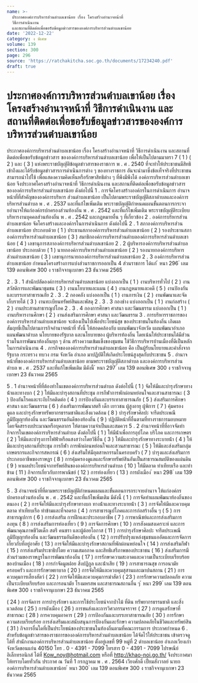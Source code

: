 ```yaml
---
name: >-
  ประกาศองค์การบริหารส่วนตำบลเขาน้อย เรื่อง โครงสร้างอำนาจหน้าที่
  วิธีการดำเนินงาน
  และสถานที่ติดต่อเพื่อขอรับข้อมูลข่าวสารขององค์การบริหารส่วนตำบลเขาน้อย
date: '2022-12-22'
category: ง พิเศษ
volume: 139
section: 300
page: 296
source: 'https://ratchakitcha.soc.go.th/documents/17234240.pdf'
draft: true
---
```


# ประกาศองค์การบริหารส่วนตำบลเขาน้อย เรื่อง โครงสร้างอำนาจหน้าที่ วิธีการดำเนินงาน และสถานที่ติดต่อเพื่อขอรับข้อมูลข่าวสารขององค์การบริหารส่วนตำบลเขาน้อย

ประกาศองค์การบริหารส่วนตําบลเขาน้อย เรื่อง โครงสร้างอํานาจหน้าที่ วิธีการดําเนินงาน และสถานที่ติดต่อเพื่อขอรับข้อมูลข่าวสาร ขององค์การบริหารส่วนตําบลเขาน้อย เพื่อให้เป็นไปตามมาตรา 7 ( 1 ) ( 2 ) และ ( 3 ) แห่งพระราชบัญญัติข้อมูลข่าวสารของราชการ พ . ศ . 2540 ที่จะทําให้ประชาชนมีสิทธิเข้าถึงและได้รับข้อมูลข่าวสารการดําเนินการต่าง ๆ ของทางราชการ อันจะนํามาซึ่งข้อเท็จจริงที่ประชาชนสามารถนําไปใช้ เพื่อแสดงความคิดเห็นหรือรักษาสิทธิต่าง ๆ ที่พึงมีพึงได้ องค์การบริหารส่วนตําบลเขาน้อย จึงประกาศโครงสร้างอํานาจหน้าที่ วิธีการดําเนินงาน และสถานที่ติดต่อเพื่อขอรับข้อมูลข่าวสารขององค์การบริหารส่วนตําบลเขาน้อย ดังต่อไปนี้ 1 . การจัดโครงสร้างองค์กรในการดําเนินการ อํานาจหน้าที่ที่สําคัญขององค์การบริหาร ส่วนตําบลเขาน้อย เป็นไปตามพระราชบัญญัติสภาตําบลและองค์การบริหารส่วนตําบล พ . ศ . 2537 และที่แก้ไขเพิ่มเติม พระราชบัญญัติกําหนดแผนขั้นตอนการกระจายอํานาจให้แก่องค์กรปกครองส่วนท้องถิ่น พ . ศ . 2542 และที่แก้ไขเพิ่มเติม พระราชบัญญัติระเบียบบริหารงานบุคคลส่วนท้องถิ่น พ . ศ . 2542 และกฎหมายอื่น ๆ ที่เกี่ยวข้อง 2 . องค์การบริหารส่วนตําบลเขาน้อย จัดโครงสร้างและองค์กรในการดําเนินการ ดังต่อไปนี้ 2 . 1 สภาองค์การบริหารส่วนตําบลเขาน้อย ประกอบด้วย ( 1 ) ประธานสภาองค์การบริหารส่วนตําบลเขาน้อย ( 2 ) รองประธานสภาองค์การบริหารส่วนตําบลเขาน้อย ( 3 ) สมาชิกองค์การบริหารส่วนตําบลองค์การบริหารส่วนตําบลเขาน้อย ( 4 ) เลขานุการสภาองค์การบริหารส่วนตําบลเขาน้อย 2 . 2 ผู้บริหารองค์การบริหารส่วนตําบลเขาน้อย ประกอบด้วย ( 1 ) นายกองค์การบริหารส่วนตําบลเขาน้อย ( 2 ) รองนายกองค์การบริหารส่วนตําบลเขาน้อย ( 3 ) เลขานุการนายกองค์การบริหารส่วนตําบลเขาน้อย 2 . 3 องค์การบริหารส่วนตําบลเขาน้อย กําหนดโครงสร้างการแบ่งส่วนราชการออกเป็น 4 ส่วนราชการ ได้แก่ ้ หนา 296 ่ เลม 139 ตอนพิเศษ 300 ง ราชกิจจานุเบกษา 23 ธันวาคม 2565

2 . 3 . 1 สํานักปลัดองค์การบริหารส่วนตําบลเขาน้อย แบ่งออกเป็น ( 1 ) งานบริหารทั่วไป ( 2 ) งานสวัสดิการและพัฒนาชุมชน ( 3 ) งานนโยบายและแผน ( 4 ) งานกฎหมายและคดี ( 5 ) งานป้องกันและบรรเทาสาธารณภัย 2 . 3 . 2 กองคลัง แบ่งออกเป็น ( 1 ) งานการเงิน ( 2 ) งานพัฒนาและจัดเก็บรายได้ ( 3 ) งานทะเบียนทรัพย์สินและพัสดุ 2 . 3 . 3 กองช่าง แบ่งออกเป็น ( 1 ) งานก่อสร้าง ( 2 ) งานประสานสาธารณูปโภค 2 . 3 . 4 กองการศึกษา ศาสนา และวัฒนธรรม แบ่งออกเป็น ( 1 ) งานบริหารงานศึกษา ( 2 ) งานส่งเสริมการศึกษา ศาสนา และวัฒนธรรม 3 . การบริหารราชการขององค์การบริหารส่วนตําบลเขาน้อย จะต้องเป็นไปเพื่อประโยชน์สุข ของประชาชนในท้องถิ่น เกิดผลสัมฤทธิ์เป็นไปตามภารกิจอํานาจหน้าที่ ทั้งนี้ ให้สอดคล้องกับ แผนพัฒนาจังหวัด แผนพัฒนาอําเภอ แผนพัฒนาตําบล นโยบายของรัฐบาล และนโยบายของ ผู้บริหารท้องถิ่น โดยเน้นให้ประชาชนได้มีส่วนร่วมในการพัฒนาท้องถิ่นทุก ๆ ด้าน สร้างความเข้มแข็งของชุมชน ใช้วิธีการบริหารบ้านเมืองที่ดีเป็นหลักในการดําเนินงาน 4 . ภารกิจขององค์การบริหารส่วนตําบลเขาน้อย คือ เป็นผู้รับนโยบายและคําสั่งจากรัฐบาล กระทรวง ทบวง กรม จังหวัด อําเภอ มาปฏิบัติให้เกิดประโยชน์สูงสุดกับประชาชน 5 . อํานาจหน้าที่ขององค์การบริหารส่วนตําบลเขาน้อย ตามพระราชบัญญัติสภาตําบล และองค์การบริหารส่วนตําบล พ . ศ . 2537 และที่แก้ไขเพิ่มเติม มีดังนี้ ้ หนา 297 ่ เลม 139 ตอนพิเศษ 300 ง ราชกิจจานุเบกษา 23 ธันวาคม 2565

5 . 1 อํานาจหน้าที่ที่ต้องทําในเขตองค์การบริหารส่วนตําบล ดังต่อไปนี้ ( 1 ) จัดให้มีและบํารุงรักษาทางน้ําและทางบก ( 2 ) ให้มีและบํารุงสถานที่ประชุม การกีฬาการพักผ่อนหย่อนใจและสวนสาธารณะ ( 3 ) ป้องกันโรคและระงับโรคติดต่อ ( 4 ) การป้องกันและบรรเทาสาธารณภัย ( 5 ) ส่งเสริมการศึกษา ศาสนา และวัฒนธรรม ( 6 ) ส่งเสริมการพัฒนาสตรี เด็ก เยาวชน ผู้สูงอายุ ผู้พิการ ( 7 ) คุ้มครอง ดูแล และบํารุงรักษาทรัพยากรธรรมชาติและสิ่งแวดล้อม ( 8 ) บํารุงรักษาศิลปะ จารีตประเพณี ภูมิปัญญาท้องถิ่น และวัฒนธรรมอันดีของท้องถิ่น ( 9 ) ปฏิบัติหน้าที่อื่นตามที่ทางราชการมอบหมาย โดยจัดสรรงบประมาณหรือบุคลากร ให้ตามความจําเป็นและสมควร 5 . 2 อํานาจหน้าที่ที่อาจจัดทํากิจการในเขตองค์การบริหารส่วนตําบล ดังต่อไปนี้ ( 1 ) ให้มีน้ําเพื่อการอุปโภค บริโภค และการเกษตร ( 2 ) ให้มีและบํารุงการไฟฟ้าหรือแสงสว่างโดยวิธีอื่น ( 3 ) ให้มีและบํารุงรักษาทางระบายน้ํา ( 4 ) ให้มีและบํารุงสถานที่ประชุม การกีฬา การพักผ่อนหย่อนใจและสวนสาธารณะ ( 5 ) ให้มีและส่งเสริมกลุ่มเกษตรกรและกิจการสหกรณ์ ( 6 ) ส่งเสริมให้มีอุตสาหกรรมในครอบครัว ( 7 ) บํารุงและส่งเสริมการประกอบอาชีพของราษฎร ( 8 ) การคุ้มครองดูแลและรักษาทรัพย์สินอันเป็นสาธารณสมบัติของแผ่นดิน ( 9 ) หาผลประโยชน์จากทรัพย์สินขององค์การบริหารส่วนตําบล ( 10 ) ให้มีตลาด ท่าเทียบเรือ และท่าข้าม ( 11 ) กิจการเกี่ยวกับการพาณิชย์ ( 12 ) การท่องเที่ยว ( 13 ) การผังเมือง ้ หนา 298 ่ เลม 139 ตอนพิเศษ 300 ง ราชกิจจานุเบกษา 23 ธันวาคม 2565

5 . 3 อํานาจหน้าที่ที่ตามพระราชบัญญัติกําหนดแผนและขั้นตอนการกระจายอํานาจ ให้แก่องค์กรปกครองส่วนท้องถิ่น พ . ศ . 2542 และที่แก้ไขเพิ่มเติม มีดังนี้ ( 1 ) การจัดทําแผนพัฒนาท้องถิ่นของตนเอง ( 2 ) การจัดให้มีและบํารุงรักษาทางบก ทางน้ําและทางระบายน้ํา ( 3 ) การจัดให้มีและควบคุมตลาด ท่าเทียบเรือ ท่าข้ามและที่จอดรถ ( 4 ) การสาธารณูปโภคและการก่อสร้างอื่น ๆ ( 5 ) การสาธารณูปการ ( 6 ) การส่งเสริม การฝึกและประกอบอาชีพ ( 7 ) การพาณิชย์และการส่งเสริมการลงทุน ( 8 ) การส่งเสริมการท่องเที่ยว ( 9 ) การจัดการศึกษา ( 10 ) การสังคมสงเคราะห์ และการพัฒนาคุณภาพชีวิตเด็ก สตรี คนชรา และผู้ด้อยโอกาส ( 11 ) การบํารุงรักษาศิลปะ จารีตประเพณี ภูมิปัญญาท้องถิ่น และวัฒนธรรมอันดีของท้องถิ่น ( 12 ) การปรับปรุงแหล่งชุมชนแออัดและการจัดการเกี่ยวกับที่อยู่อาศัย ( 13 ) การจัดให้มีและบํารุงรักษาสถานที่พักผ่อนหย่อนใจ ( 14 ) การส่งเสริมกีฬา ( 15 ) การส่งเสริมประชาธิปไตย ความเสมอภาค และสิทธิเสรีภาพของประชาชน ( 16 ) ส่งเสริมการมีส่วนร่วมของราษฎรในการพัฒนาท้องถิ่น ( 17 ) การรักษาความสะอาดและความเป็นระเบียบเรียบร้อยของบ้านเมือง ( 18 ) การกําจัดมูลฝอย สิ่งปฏิกูล และน้ําเสีย ( 19 ) การสาธารณสุข การอนามัยครอบครัว และการรักษาพยาบาล ( 20 ) การจัดให้มีและควบคุมสุสานและฌาปนสถาน ( 21 ) การควบคุมการเลี้ยงสัตว์ ( 22 ) การจัดให้มีและควบคุมการฆ่าสัตว์ ( 23 ) การรักษาความปลอดภัย ความเป็นระเบียบเรียบร้อย และการอนามัย โรงมหรสพ และสาธารณสถานอื่น ๆ ้ หนา 299 ่ เลม 139 ตอนพิเศษ 300 ง ราชกิจจานุเบกษา 23 ธันวาคม 2565

( 24 ) การจัดการ การบํารุงรักษา และการใช้ประโยชน์จากป่าไม้ ที่ดิน ทรัพยากรธรรมชาติ และสิ่งแวดล้อม ( 25 ) การผังเมือง ( 26 ) การขนส่งและการวิศวกรรมจราจร ( 27 ) การดูแลรักษาที่สาธารณะ ( 28 ) การควบคุมอาคาร ( 29 ) การป้องกันและบรรเทาสาธารณภัย ( 30 ) การรักษาความสงบเรียบร้อย การส่งเสริมและสนับสนุนการป้องกันและรักษา ความปลอดภัยในชีวิตและทรัพย์สิน ( 31 ) กิจการอื่นใดที่เป็นประโยชน์ของประชาชนในท้องถิ่นตามที่คณะกรรมการ ประกาศกําหนด 6 . สําหรับข้อมูลข่าวสารของราชการขององค์การบริหารส่วนตําบลเขาน้อย ได้จัดไว้ให้ประชาชน เข้าตรวจดูได้ที่ สํานักงานองค์การบริหารส่วนตําบลเขาน้อย ตั้งอยู่เลขที่ 99 หมู่ที่ 2 ตําบลเขาน้อย อําเภอเวียงเก่า จังหวัดขอนแก่น 40150 โทร . 0 - 4391 - 7099 โทรสาร 0 - 4391 - 7099 ไปรษณีย์อิเล็กทรอนิกส์ ได้ที่ Kow_noy@hotmail.com หรือที่ http://khao-noi.go.th/ จึงประกาศมาให้ทราบโดยทั่วกัน ประกาศ ณ วันที่ 1 กรกฎาคม พ . ศ . 2564 เวียงศักดิ์ เปี่ยมสังวาลย์ นายกองค์การบริหารส่วนตําบลเขาน้อย ้ หนา 300 ่ เลม 139 ตอนพิเศษ 300 ง ราชกิจจานุเบกษา 23 ธันวาคม 2565
